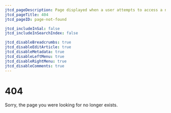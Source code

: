 ```yaml
---
jtcd_pageDescription: Page displayed when a user attempts to access a non existent page.
jtcd_pageTitle: 404
jtcd_pageID: page-not-found

jtcd_includeInSal: false
jtcd_includeInSearchIndex: false

jtcd_disableBreadcrumbs: true
jtcd_disableEditArticle: true
jtcd_disableMetadata: true
jtcd_disableLeftMenu: true
jtcd_disableRightMenu: true
jtcd_disableComments: true
---
```


# 404
Sorry, the page you were looking for no longer exists.